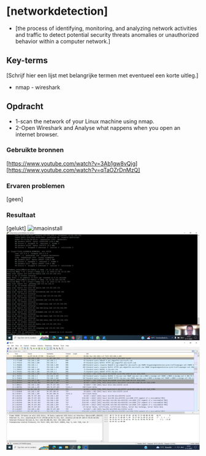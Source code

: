# [networkdetection]
* [the process of identifying, monitoring, and analyzing network activities and traffic to detect potential security threats anomalies or unauthorized behavior within a computer network.]
## Key-terms
[Schrijf hier een lijst met belangrijke termen met eventueel een korte uitleg.]
* nmap - wireshark
## Opdracht
- 1-scan the network of your Linux machine using nmap.
- 2-Open Wireshark and Analyse what nappens when you open an internet browser.
### Gebruikte bronnen
[https://www.youtube.com/watch?v=3Ab1gw8vQjg]
[https://www.youtube.com/watch?v=qTaOZrDnMzQ]

### Ervaren problemen
[geen]

### Resultaat
[gelukt]
![nmaoinstall](/techgrounds-ZuhairBatha-main/techgrounds-ZuhairBatha/00_includes/Networking.png/networking%208.1.png)
![nmapscan](../00_includes/Networking.png/networking%208.2.png)
![wieshark](.././00_includes/Networking.png/networking%208.3.png)
